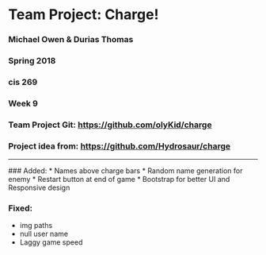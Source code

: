 # Team Project: Charge!
### Michael Owen & Durias Thomas
### Spring 2018
### cis 269
### Week 9
### Team Project Git: https://github.com/olyKid/charge
### Project idea from: https://github.com/Hydrosaur/charge
<hr>
### Added:
* Names above charge bars
* Random name generation for enemy
* Restart button at end of game
* Bootstrap for better UI and Responsive design
<br>

### Fixed:
* img paths
* null user name
* Laggy game speed
</hr>